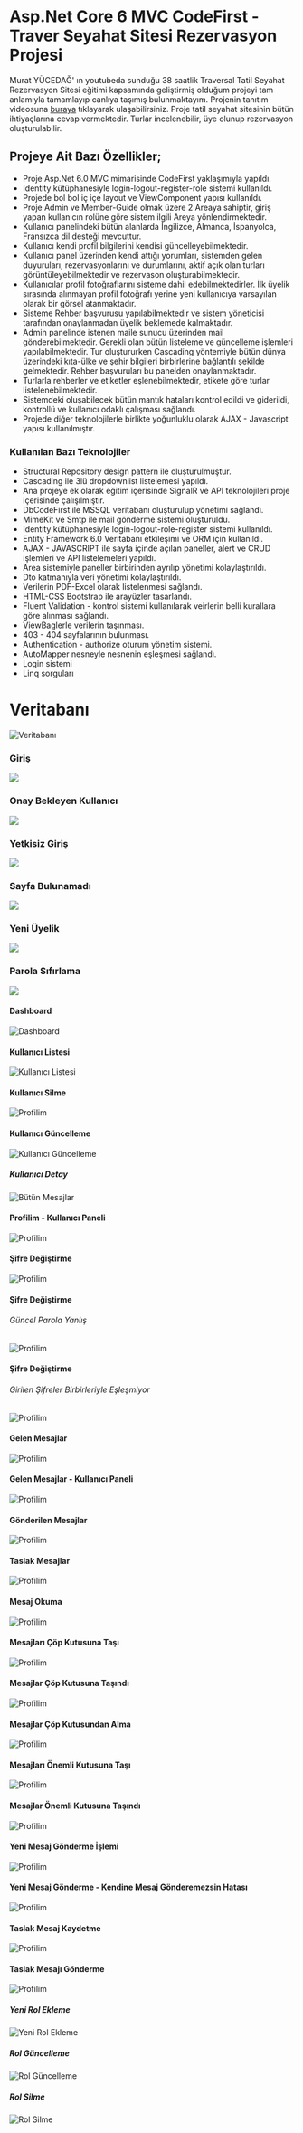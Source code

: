 # Asp.Net Core 6 MVC CodeFirst - Traver Seyahat Sitesi Rezervasyon Projesi
Murat YÜCEDAĞ' ın youtubeda sunduğu 38 saatlik Traversal Tatil Seyahat Rezervasyon Sitesi eğitimi kapsamında geliştirmiş olduğum projeyi tam anlamıyla tamamlayıp canlıya taşımış bulunmaktayım. Projenin tanıtım videosuna <a href="https://www.youtube.com/watch?v=S6IFD3fg1_4&ab_channel=BatuhanYALIN">buraya</a> tıklayarak ulaşabilirsiniz. Proje tatil seyahat sitesinin bütün ihtiyaçlarına cevap vermektedir. Turlar incelenebilir, üye olunup rezervasyon oluşturulabilir.
## Projeye Ait Bazı Özellikler;
* Proje Asp.Net 6.0 MVC mimarisinde CodeFirst yaklaşımıyla yapıldı.
* Identity kütüphanesiyle login-logout-register-role sistemi kullanıldı.
* Projede bol bol iç içe layout ve ViewComponent yapısı kullanıldı.
* Proje Admin ve Member-Guide olmak üzere 2 Areaya sahiptir, giriş yapan kullanıcın rolüne göre sistem ilgili Areya yönlendirmektedir.
* Kullanıcı panelindeki bütün alanlarda İngilizce, Almanca, İspanyolca, Fransızca dil desteği mevcuttur.
* Kullanıcı kendi profil bilgilerini kendisi güncelleyebilmektedir. 
* Kullanıcı panel üzerinden kendi attığı yorumları, sistemden gelen duyuruları, rezervasyonlarını ve durumlarını, aktif açık olan turları görüntüleyebilmektedir ve rezervason oluşturabilmektedir.
* Kullanıcılar profil fotoğraflarını sisteme dahil edebilmektedirler. İlk üyelik sırasında alınmayan profil fotoğrafı yerine yeni kullanıcıya varsayılan olarak bir görsel atanmaktadır. 
* Sisteme Rehber başvurusu yapılabilmektedir ve sistem yöneticisi tarafından onaylanmadan üyelik beklemede kalmaktadır.
* Admin panelinde istenen maile sunucu üzerinden mail gönderebilmektedir. Gerekli olan bütün listeleme ve güncelleme işlemleri yapılabilmektedir. Tur oluştururken Cascading yöntemiyle bütün dünya üzerindeki kıta-ülke ve şehir bilgileri birbirlerine bağlantılı şekilde gelmektedir. Rehber başvuruları bu panelden onaylanmaktadır.
* Turlarla rehberler ve etiketler eşlenebilmektedir, etikete göre turlar listelenebilmektedir.
* Sistemdeki oluşabilecek bütün mantık hataları kontrol edildi ve giderildi, kontrollü ve kullanıcı odaklı çalışması sağlandı.
* Projede diğer teknolojilerle birlikte yoğunluklu olarak AJAX - Javascript yapısı kullanılmıştır.

### Kullanılan Bazı Teknolojiler
* Structural Repository design pattern ile oluşturulmuştur.
* Cascading ile 3lü dropdownlist listelemesi yapıldı.
* Ana projeye ek olarak eğitim içerisinde SignalR ve API teknolojileri proje içerisinde çalışılmıştır.
* DbCodeFirst ile MSSQL veritabanı oluşturulup yönetimi sağlandı.
* MimeKit ve Smtp ile mail gönderme sistemi oluşturuldu.
* Identity kütüphanesiyle login-logout-role-register sistemi kullanıldı.
* Entity Framework 6.0 Veritabanı etkileşimi ve ORM için kullanıldı.
* AJAX - JAVASCRIPT ile sayfa içinde açılan paneller, alert ve CRUD işlemleri ve API listelemeleri yapıldı.
* Area sistemiyle paneller birbirinden ayrılıp yönetimi kolaylaştırıldı.
* Dto katmanıyla veri yönetimi kolaylaştırıldı.	
* Verilerin PDF-Excel olarak listelenmesi sağlandı.
* HTML-CSS Bootstrap ile arayüzler tasarlandı.
* Fluent Validation - kontrol sistemi kullanılarak veirlerin belli kurallara göre alınması sağlandı.
* ViewBaglerle verilerin taşınması.
* 403 - 404 sayfalarının bulunması.
* Authentication - authorize oturum yönetim sistemi.
* AutoMapper nesneyle nesnenin eşleşmesi sağlandı.
* Login sistemi
* Linq sorguları


# Veritabanı
![Veritabanı](https://github.com/batuhanyalin/TraversalCoreProject/blob/master/TraversalCoreProject/wwwroot/images/projectScreenshots/database.png?raw=true)
### Giriş
![](https://github.com/batuhanyalin/TraversalCoreProject/blob/master/TraversalCoreProject/wwwroot/images/projectScreenshots/login.png?raw=true)
### Onay Bekleyen Kullanıcı
![](https://github.com/batuhanyalin/TraversalCoreProject/blob/master/TraversalCoreProject/wwwroot/images/projectScreenshots/onay.png?raw=true)
### Yetkisiz Giriş
![](https://github.com/batuhanyalin/TraversalCoreProject/blob/master/TraversalCoreProject/wwwroot/images/projectScreenshots/error403forbidden.png?raw=true)
### Sayfa Bulunamadı
![](https://github.com/batuhanyalin/TraversalCoreProject/blob/master/TraversalCoreProject/wwwroot/images/projectScreenshots/error404.png?raw=true)
### Yeni Üyelik
![](https://github.com/batuhanyalin/TraversalCoreProject/blob/master/TraversalCoreProject/wwwroot/images/projectScreenshots/registerValidation.png?raw=true)
### Parola Sıfırlama
![](https://github.com/batuhanyalin/TraversalCoreProject/blob/master/TraversalCoreProject/wwwroot/images/projectScreenshots/forgetPassword.png?raw=true)

#### Dashboard
![Dashboard](https://github.com/batuhanyalin/TraversalCoreProject/blob/master/TraversalCoreProject/wwwroot/images/projectScreenshots/1.png?raw=true)
#### Kullanıcı Listesi
![Kullanıcı Listesi](https://github.com/batuhanyalin/TraversalCoreProject/blob/master/TraversalCoreProject/wwwroot/images/projectScreenshots/userList.png?raw=true)
#### Kullanıcı Silme
![Profilim](https://github.com/batuhanyalin/TraversalCoreProject/blob/master/TraversalCoreProject/wwwroot/images/projectScreenshots/deleteUser.png?raw=true)
#### Kullanıcı Güncelleme
![Kullanıcı Güncelleme](https://github.com/batuhanyalin/TraversalCoreProject/blob/master/TraversalCoreProject/wwwroot/images/projectScreenshots/updateUser.png?raw=true)
##### Kullanıcı Detay
![Bütün Mesajlar](https://github.com/batuhanyalin/TraversalCoreProject/blob/master/TraversalCoreProject/wwwroot/images/projectScreenshots/userDetail.png?raw=true)
#### Profilim - Kullanıcı Paneli
![Profilim](https://github.com/batuhanyalin/TraversalCoreProject/blob/master/TraversalCoreProject/wwwroot/images/projectScreenshots/myProfileUserPanel.png?raw=true)
#### Şifre Değiştirme
![Profilim](https://github.com/batuhanyalin/TraversalCoreProject/blob/master/TraversalCoreProject/wwwroot/images/projectScreenshots/updatePassword.png?raw=true)
#### Şifre Değiştirme 
###### Güncel Parola Yanlış
![Profilim](https://github.com/batuhanyalin/TraversalCoreProject/blob/master/TraversalCoreProject/wwwroot/images/projectScreenshots/updatePasswordError.png?raw=true)
#### Şifre Değiştirme
###### Girilen Şifreler Birbirleriyle Eşleşmiyor
![Profilim](https://github.com/batuhanyalin/TraversalCoreProject/blob/master/TraversalCoreProject/wwwroot/images/projectScreenshots/updatePasswordError2.png?raw=true)
#### Gelen Mesajlar
![Profilim](https://github.com/batuhanyalin/TraversalCoreProject/blob/master/TraversalCoreProject/wwwroot/images/projectScreenshots/inboxMessageList.png?raw=true)
#### Gelen Mesajlar - Kullanıcı Paneli
![Profilim](https://github.com/batuhanyalin/TraversalCoreProject/blob/master/TraversalCoreProject/wwwroot/images/projectScreenshots/inboxUserPanel.png?raw=true)
#### Gönderilen Mesajlar
![Profilim](https://github.com/batuhanyalin/TraversalCoreProject/blob/master/TraversalCoreProject/wwwroot/images/projectScreenshots/sentMessageList.png?raw=true)
#### Taslak Mesajlar
![Profilim](https://github.com/batuhanyalin/TraversalCoreProject/blob/master/TraversalCoreProject/wwwroot/images/projectScreenshots/draftMessageList.png?raw=true)
#### Mesaj Okuma
![Profilim](https://github.com/batuhanyalin/TraversalCoreProject/blob/master/TraversalCoreProject/wwwroot/images/projectScreenshots/readMessage.png?raw=true)
#### Mesajları Çöp Kutusuna Taşı
![Profilim](https://github.com/batuhanyalin/TraversalCoreProject/blob/master/TraversalCoreProject/wwwroot/images/projectScreenshots/moveTrash.png?raw=true)
#### Mesajlar Çöp Kutusuna Taşındı
![Profilim](https://github.com/batuhanyalin/TraversalCoreProject/blob/master/TraversalCoreProject/wwwroot/images/projectScreenshots/correctTrash.png?raw=true)
#### Mesajlar Çöp Kutusundan Alma
![Profilim](https://github.com/batuhanyalin/TraversalCoreProject/blob/master/TraversalCoreProject/wwwroot/images/projectScreenshots/moveInbox.png?raw=true)
#### Mesajları Önemli Kutusuna Taşı
![Profilim](https://github.com/batuhanyalin/TraversalCoreProject/blob/master/TraversalCoreProject/wwwroot/images/projectScreenshots/moveImport.png?raw=true)
#### Mesajlar Önemli Kutusuna Taşındı
![Profilim](https://github.com/batuhanyalin/TraversalCoreProject/blob/master/TraversalCoreProject/wwwroot/images/projectScreenshots/correctImport.png?raw=true)
#### Yeni Mesaj Gönderme İşlemi
![Profilim](https://github.com/batuhanyalin/TraversalCoreProject/blob/master/TraversalCoreProject/wwwroot/images/projectScreenshots/correctSendingMessageUserPanel.png?raw=true)
#### Yeni Mesaj Gönderme - Kendine Mesaj Gönderemezsin Hatası
![Profilim](https://github.com/batuhanyalin/TraversalCoreProject/blob/master/TraversalCoreProject/wwwroot/images/projectScreenshots/cantSendingYourselfError.png?raw=true)
#### Taslak Mesaj Kaydetme
![Profilim](https://github.com/batuhanyalin/TraversalCoreProject/blob/master/TraversalCoreProject/wwwroot/images/projectScreenshots/editDraftMessageSave.png?raw=true)
#### Taslak Mesajı Gönderme
![Profilim](https://github.com/batuhanyalin/TraversalCoreProject/blob/master/TraversalCoreProject/wwwroot/images/projectScreenshots/editDraftMessageSending.png?raw=true)
##### Yeni Rol Ekleme
![Yeni Rol Ekleme](https://github.com/batuhanyalin/TraversalCoreProject/blob/master/TraversalCoreProject/wwwroot/images/projectScreenshots/newRole.png?raw=true)
##### Rol Güncelleme
![Rol Güncelleme](https://github.com/batuhanyalin/TraversalCoreProject/blob/master/TraversalCoreProject/wwwroot/images/projectScreenshots/updateRole.png?raw=true)
##### Rol Silme
![Rol Silme](https://github.com/batuhanyalin/TraversalCoreProject/blob/master/TraversalCoreProject/wwwroot/images/projectScreenshots/deleteRole.png?raw=true)



